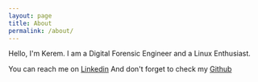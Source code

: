 ```yaml
---
layout: page
title: About
permalink: /about/
---
```


Hello, I'm Kerem.
I am a Digital Forensic Engineer and a Linux Enthusiast. 

You can reach me on [Linkedin](https://www.linkedin.com/in/kerem-g%C3%BCl-4a08591b9/) 
And don't forget to check my [Github](https://github.com/3xg3lin)
